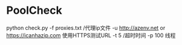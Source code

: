 # PoolCheck
python check.py
  -f proxies.txt /代理ip文件
  -u http://azenv.net or https://icanhazip.com 使用HTTPS测试URL
  -t 5 /超时时间
  -p 100 线程
